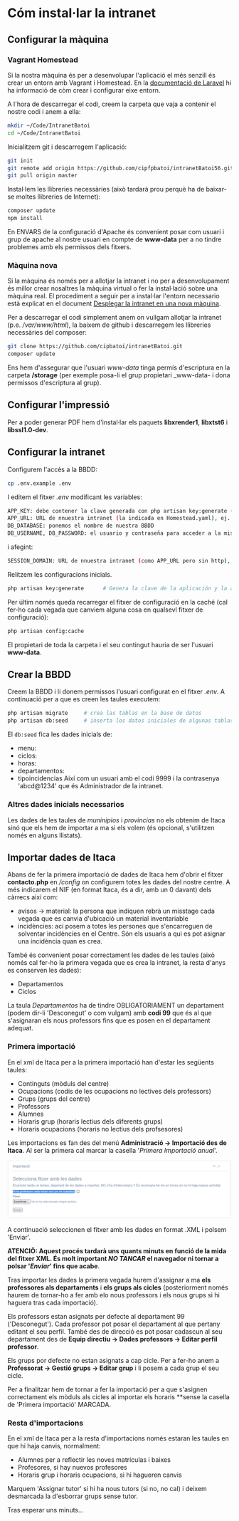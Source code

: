 # Cóm instal·lar la intranet

## Configurar la màquina
### Vagrant Homestead
Si la nostra màquina és per a desenvolupar l'aplicació el més senzill és crear un entorn amb Vagrant i Homestead. En la [documentació de Laravel](https://laravel.com/docs/5.6/homestead) hi ha informació de còm crear i configurar eixe entorn.

A l'hora de descarregar el codi, creem la carpeta que vaja a contenir el nostre codi i anem a ella:
```bash
mkdir ~/Code/IntranetBatoi
cd ~/Code/IntranetBatoi
```

Inicialitzem git i descarregem l'aplicació:
```bash
git init
git remote add origin https://github.com/cipfpbatoi/intranetBatoi56.git
git pull origin master
```
Instal·lem les llibreries necessàries (això tardarà prou perquè ha de baixar-se moltes llibreries de Internet):
```bash
composer update
npm install
```
En ENVARS de la configuració d'Apache és convenient posar com usuari i grup de apache al nostre usuari en compte de **www-data** per a no tindre problemes amb els permissos dels fitxers.

### Màquina nova
Si la màquina és només per a allotjar la intranet i no per a desenvolupament és millor crear nosaltres la màquina virtual o fer la instal·lació sobre una màquina real. El procediment a seguir per a instal·lar l'entorn necessario està explicat en el document [Desplegar la intranet en una nova màquina](./desplegament.md).

Per a descarregar el codi simplement anem on vullgam allotjar la intranet (p.e. _/var/www/html_), la baixem de github i descarregem les llibreries necessàries del composer:
```bash
git clone https://github.com/cipbatoi/intranetBatoi.git
composer update
```
Ens hem d'assegurar que l'usuari _www-data_ tinga permís d'escriptura en la carpeta **/storage** (per exemple posa-li el grup propietari _www-data- i dona permissos d'escriptura al grup).

## Configurar l'impressió
Per a poder generar PDF  hem d'instal·lar els paquets **libxrender1**, **libxtst6** i **libssl1.0-dev**.

## Configurar la intranet
Configurem l'accès a la BBDD:
```bash
cp .env.example .env
```
I editem el fitxer _.env_ modificant les variables:
```bash
APP_KEY: debe contener la clave generada con php artisan key:generate (se hace automáticamente)
APP_URL: URL de nnuestra intranet (la indicada en Homestead.yaml), ej. http://intranet.my
DB_DATABASE: ponemos el nombre de nuestra BBDD
DB_USERNAME, DB_PASSWORD: el usuario y contraseña para acceder a la misma
```
i afegint:
```bash
SESSION_DOMAIN: URL de nnuestra intranet (como APP_URL pero sin http), ej. intranet.my
```

Relitzem les configuracions inicials. 
```bash
php artisan key:generate      # Genera la clave de la aplicación y la añade a APP_KEY en el fichero .env
```

Per últim només queda recarregar el fitxer de configuració en la caché (cal fer-ho cada vegada que canviem alguna cosa en qualsevl fitxer de configuració):
```bash
php artisan config:cache
```
El propietari de toda la carpeta i el seu contingut hauria de ser l'usuari **www-data**.

## Crear la BBDD
Creem la BBDD i li donem permissos l'usuari configurat en el fitxer _.env_. A continuació per a que es creen les taules executem:
```bash
php artisan migrate     # crea las tablas en la base de datos
php artisan db:seed     # inserta los datos iniciales de algunas tablas
```
El `db:seed` fica les dades inicials de:
* menu:
* ciclos:
* horas:
* departamentos:
* tipoincidencias
Així com un usuari amb el codi 9999 i la contrasenya 'abcd@1234' que és Administrador de la intranet.

### Altres dades inicials necessarios
Les dades de les taules de _muninipios_ i _provincias_ no els obtenim de Itaca sinó que els hem de importar a ma si els volem (és opcional, s'utilitzen només en alguns llistats).

## Importar dades de Itaca
Abans de fer la primera importació de dades de Itaca hem d'obrir el fitxer **contacto.php** en _/config_ on configurem totes les dades del nostre centre. A més indicarem el NIF (en format Itaca, és a dir, amb un 0 davant) dels càrrecs així com:
* avisos -> material: la persona que indiquen rebrà un misstage cada vegada que es canvia d'ubicació un material inventariable
* incidències: ací posem a totes les persones que s'encarreguen de solventar incidències en el Centre. Són els usuaris a qui es pot asignar una incidència quan es crea.

També és convenient posar correctament les dades de les taules (això només cal fer-ho la primera vegada que es crea la intranet, la resta d'anys es conserven les dades):
* Departamentos
* Ciclos

La taula _Departamentos_ ha de tindre OBLIGATORIAMENT un departament (podem dir-li 'Desconegut' o com vulgam) amb **codi 99** que és al que s'asignaran els nous professors fins que es posen en el departament adequat.

### Primera importació
En el xml de Itaca per a la primera importació han d'estar les següents taules:
* Continguts (mòduls del centre)
* Ocupacions (codis de les ocupacions no lectives dels professors)
* Grups (grups del centre)
* Professors
* Alumnes
* Horaris grup (horaris lectius dels diferents grups)
* Horaris ocupacions (horaris no lectius dels profsesores)

Les importacions es fan des del menú **Administració -> Importació des de Itaca**. Al ser la primera cal marcar la casella '_Primera Importació anual_'.

![Importar dades itaca](./img/ajuda/setupImportItaca1a-1.png)

A continuació seleccionen el fitxer amb les dades en format .XML i polsem 'Enviar'.

**ATENCIÖ: Aquest procés tardarà uns quants minuts en funció de la mida del fitxer XML. És molt important _NO TANCAR_ el navegador ni tornar a polsar '_Enviar_' fins que acabe**.

Tras importar les dades la primera vegada hurem d'assignar a ma **els professores als departaments** i **els grups als cicles** (posteriorment només haurem de tornar-ho a fer amb elo nous professors i els nous grups si hi haguera tras cada importació).

Els professors estan asignats per defecte al departament 99 ('Desconegut'). Cada professor pot posar el departament al que pertany editant el seu perfil. També des de direcció es pot posar cadascun al seu departament des de **Equip directiu -> Dades professors -> Editar perfil professor**.

Els grups por defecte no estan asignats a cap cicle. Per a fer-ho anem a **Professorat -> Gestió grups -> Editar grup** i li posem a cada grup el seu cicle.

Per a finalitzar hem de tornar a fer la importació per a que s'asignen correctament els mòduls als cicles al importar els horaris **sense la casella de 'Primera importació' MARCADA.

### Resta d'importacions
En el xml de Itaca per a la resta d'importacions només estaran les taules en que hi haja canvis, normalment:
* Alumnes per a reflectir les noves matrículas i baixes
* Profesores, si hay nuevos profesores
* Horaris grup i horaris ocupacions, si hi hagueren canvis

Marquem 'Assignar tutor' si hi ha nous tutors (si no, no cal) i deixem desmarcada la d'esborrar grups sense tutor.

Tras esperar uns minuts...



